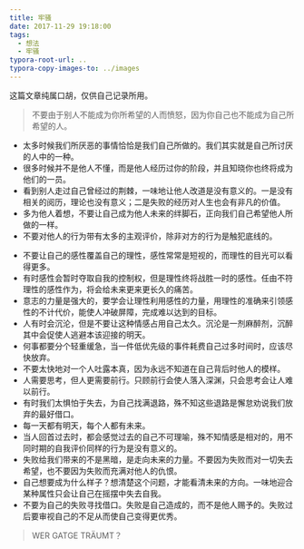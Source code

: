 ```yaml
---
title: 牢骚
date: 2017-11-29 19:18:00
tags:
  - 想法
  - 牢骚
typora-root-url: ..
typora-copy-images-to: ../images
---
```


这篇文章纯属口胡，仅供自己记录所用。

> 不要由于别人不能成为你所希望的人而愤怒，因为你自己也不能成为自己所希望的人。

* 太多时候我们所厌恶的事情恰恰是我们自己所做的。我们其实就是自己所讨厌的人中的一种。
* 很多时候并不是他人不懂，而是他人经历过你的阶段，并且知晓你也终将成为他们的一员。
* 看到别人走过自己曾经过的荆棘，一味地让他人改道是没有意义的。一是没有相关的阅历，理论也没有意义；二是失败的经历对人生也会有非凡的价值。
* 多为他人着想，不要让自己成为他人未来的绊脚石，正向我们自己希望他人所做的一样。
* 不要对他人的行为带有太多的主观评价，除非对方的行为是触犯底线的。
<!-- more -->
* 不要让自己的感性覆盖自己的理性，感性常常是短视的，而理性的目光可以看得更多。
* 有时感性会暂时夺取自我的控制权，但是理性终将战胜一时的感性。任由不符理性的感性作为，将会给未来更来更长久的痛苦。
* 意志的力量是强大的，要学会让理性利用感性的力量，用理性的准确来引领感性的不计代价，能使人冲破屏障，完成难以达到的目标。
* 人有时会沉沦，但是不要让这种情感占用自己太久。沉沦是一剂麻醉剂，沉醉其中会促使人逃避本该迎接的明天。
* 何事都要分个轻重缓急，当一件低优先级的事件耗费自己过多时间时，应该尽快放弃。
* 不要太快地对一个人吐露本真，因为永远不知道在自己背后时他人的模样。
* 人需要思考，但人更需要前行。只顾前行会使人落入深渊，只会思考会让人难以前行。
* 有时我们太惧怕于失去，为自己找满退路，殊不知这些退路是懈怠劝说我们放弃的最好借口。
* 每一天都有明天，每个人都有未来。
* 当人回首过去时，都会感觉过去的自己不可理喻，殊不知情感是相对的，用不同时期的自我评价同样的行为是没有意义的。
* 失败给我们带来的不是黑暗，是走向未来的力量。不要因为失败而对一切失去希望，也不要因为失败而充满对他人的仇恨。
* 自己想要成为什么样子？想清楚这个问题，才能看清未来的方向。一味地迎合某种属性只会让自己在摇摆中失去自我。
* 不要为自己的失败寻找借口。失败是自己造成的，而不是他人赐予的。失败过后要审视自己的不足从而使自己变得更优秀。

> WER GATGE TRÄUMT？